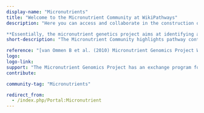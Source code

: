 ```yaml
---
display-name: "Micronutrients"
title: "Welcome to the Micronutrient Community at WikiPathways"
description: "Here you can access and collaborate in the construction of pathways and networks focused on the biological activity of micronutrients. This community is maintained by individual scientists collaborating in the Micronutrient Genomics Project (MGP). In that paper the need for this portal was described as:

**Essentially, the micronutrient genetics project aims at identifying all relevant genetic variations related to the biological activity on a specific micronutrient. In doing so, we will organize this information in a biological perspective, i.e. pathway and biological network oriented visual browsers. Controversially, for many micronutrients the biological knowledge is still fragmented. Thus, a flexible and editable browser with both a wiki-editable and a permanent interface will be implemented. The genetic variation on specific genes will be derived from the basic databases embedded in the human variome project. A bioinformatics team is established that will construct and maintain these web-based interfaces.**"
short-description: "The Micronutrient Community highlights pathway content relevant to the micronutrient research community."

reference: "[van Ommen B et al. (2010) Micronutrient Genomics Project Working Group. The Micronutrient Genomics Project: a community-driven knowledge base for micronutrient research. Genes Nutr](https://doi.org/10.1007/s12263-010-0192-8)."
logo:
logo-link: 
support: "The Micronutrient Genomics Project has an exchange program for participating researchers Microgennet. Microgennet is funded by the EU Marie Curie action program IRSES grant 269210."
contribute: 

community-tag: "Micronutrients"

redirect_from:
  - /index.php/Portal:Micronutrient
---
```


